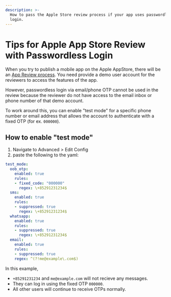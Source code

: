 ```yaml
---
description: >-
  How to pass the Apple Store review process if your app uses passwordless
  login.
---
```


# Tips for Apple App Store Review with Passwordless Login

When you try to publish a mobile app on the Apple AppStore, there will be an [App Review process](https://developer.apple.com/app-store/review/). You need provide a demo user account for the reviewers to access the features of the app.

However, passwordless login via email/phone OTP cannot be used in the review because the reviewer do not have access to the email inbox or phone number of that demo account.

To work around this, you can enable "test mode" for a specific phone number or email address that allows the account to authenticate with a fixed OTP (for ex. `000000`).

## How to enable "test mode"
1. Navigate to Advanced > Edit Config
2. paste the following to the yaml: 
  ```YAML
  test_mode:
    oob_otp:
      enabled: true
      rules:
      - fixed_code: "000000"
        regex: \+85291231234$
    sms:
      enabled: true
      rules:
      - suppressed: true
        regex: \+85291231234$
    whatsapp:
      enabled: true
      rules:
      - suppressed: true
        regex: \+85291231234$
    email: 
      enabled: true
      rules:
      - suppressed: true
      regex: ^(?!me@example\.com$)
  ```
  In this example,
  - `+85291231234` and `me@example.com` will not recieve any messages.
  - They can log in using the fixed OTP `000000`.
  - All other users will continue to receive OTPs normally.